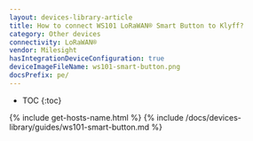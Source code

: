 ```yaml
---
layout: devices-library-article
title: How to connect WS101 LoRaWAN® Smart Button to Klyff?
category: Other devices
connectivity: LoRaWAN®
vendor: Milesight
hasIntegrationDeviceConfiguration: true
deviceImageFileName: ws101-smart-button.png
docsPrefix: pe/
---
```


* TOC
{:toc}

{% include get-hosts-name.html %}
{% include /docs/devices-library/guides/ws101-smart-button.md %}
